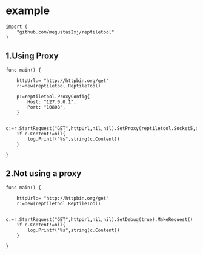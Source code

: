 # example
    import (
        "github.com/megustas2xj/reptiletool"
    )
## 1.Using Proxy
    func main() {

        httpUrl:= "http://httpbin.org/get"
        r:=new(reptiletool.ReptileTool)

        p:=reptiletool.ProxyConfig{
            Host: "127.0.0.1",
            Port: "10808",
        }

        c:=r.StartRequest("GET",httpUrl,nil,nil).SetProxy(reptiletool.Socket5,p).SetDebug(true).MakeRequest()
        if c.Content!=nil{
            log.Printf("%s",string(c.Content))
        }

    }

## 2.Not using a proxy
    func main() {

        httpUrl:= "http://httpbin.org/get"
        r:=new(reptiletool.ReptileTool)
    
        c:=r.StartRequest("GET",httpUrl,nil,nil).SetDebug(true).MakeRequest()
        if c.Content!=nil{
            log.Printf("%s",string(c.Content))
        }

    }